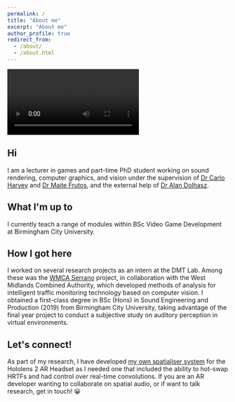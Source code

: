 ```yaml
---
permalink: /
title: "About me"
excerpt: "About me"
author_profile: true
redirect_from: 
  - /about/
  - /about.html
---
```


<!-- Use it like any other HTML element -->

<div class="video-container">
  <video controls loading="lazy">
    <source src="assets/video/sizzle.mp4" type="video/mp4">
    Your browser does not support the video tag.
  </video>
</div>


## Hi
I am a lecturer in games and part-time PhD student working on sound rendering, computer graphics, and vision under the supervision of [Dr Carlo Harvey](https://www.bcu.ac.uk/computing/about-us/our-staff/carlo-harvey) and [Dr Maite Frutos](https://www.bcu.ac.uk/computing/about-us/our-staff/dr-maite-frutos-pascual), and the external help of [Dr Alan Dolhasz](https://www.linkedin.com/in/dolhasz/?originalSubdomain=uk).

## What I'm up to
I currently teach a range of modules within BSc Video Game Development at Birmingham City University. 

## How I got here
I worked on several research projects as an intern at the DMT Lab. Among these was the [WMCA Serrano](https://www.bcu.ac.uk/computing/research/digital-media-technology/research-projects/a-vision-based-system-for-road-traffic-monitoring) project, in collaboration with the West Midlands Combined Authority, which developed methods of analysis for intelligent traffic monitoring technology based on computer vision. I obtained a first-class degree in BSc (Hons) in Sound Engineering and Production (2019) from Birmingham City University, taking advantage of the final year project to conduct a subjective study on auditory perception in virtual environments.

## Let's connect!
As part of my research, I have developed [my own spatialiser system](https://github.com/MattXV/DSPToolbox) for the Hololens 2 AR Headset as I needed one that included the ability to hot-swap HRTFs and had control over real-time convolutions. If you are an AR developer wanting to collaborate on spatial audio, or if want to talk research, get in touch! &#128512;

